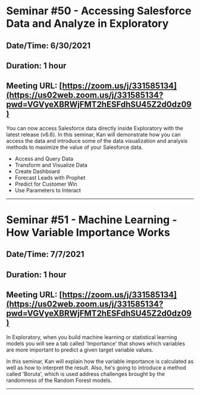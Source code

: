 # Seminar #50 - Accessing Salesforce Data and Analyze in Exploratory
## Date/Time: 6/30/2021
## Duration: 1 hour
## Meeting URL: [https://zoom.us/j/331585134](https://us02web.zoom.us/j/331585134?pwd=VGVyeXBRWjFMT2hESFdhSU45Z2d0dz09)

You can now access Salesforce data directly inside Exploratory with the latest release (v6.6). In this seminar, Kan will demonstrate how you can access the data and introduce some of the data visualization and analysis methods to maximize the value of your Salesforce data.

- Access and Query Data
- Transform and Visualize Data
- Create Dashboard
- Forecast Leads with Prophet
- Predict for Customer Win
- Use Parameters to Interact


----

# Seminar #51 - Machine Learning - How Variable Importance Works
## Date/Time: 7/7/2021
## Duration: 1 hour
## Meeting URL: [https://zoom.us/j/331585134](https://us02web.zoom.us/j/331585134?pwd=VGVyeXBRWjFMT2hESFdhSU45Z2d0dz09)

In Exploratory, when you build machine learning or statistical learning models you will see a tab called 'Importance' that shows which variables are more important to predict a given target variable values.

In this seminar, Kan will explain how the variable importance is calculated as well as how to interpret the result. Also, he's going to introduce a method called 'Boruta', which is used address challenges brought by the randomness of the Random Forest models.


----
